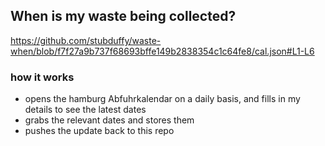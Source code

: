 ## When is my waste being collected?
  https://github.com/stubduffy/waste-when/blob/f7f27a9b737f68693bffe149b2838354c1c64fe8/cal.json#L1-L6
  
  ### how it works
  - opens the hamburg Abfuhrkalendar on a daily basis, and fills in my details to see the latest dates
  - grabs the relevant dates and stores them
  - pushes the update back to this repo
  
